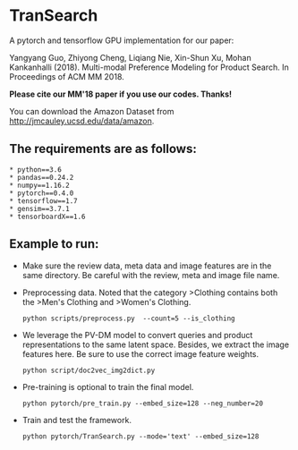 # TranSearch

A pytorch and tensorflow GPU implementation for our paper:

Yangyang Guo, Zhiyong Cheng, Liqiang Nie, Xin-Shun Xu, Mohan Kankanhalli (2018). Multi-modal Preference Modeling for Product Search. In Proceedings of ACM MM 2018.

**Please cite our MM'18 paper if you use our codes. Thanks!**

You can download the Amazon Dataset from http://jmcauley.ucsd.edu/data/amazon.

## The requirements are as follows:
	* python==3.6
	* pandas==0.24.2
	* numpy==1.16.2
	* pytorch==0.4.0
	* tensorflow==1.7
	* gensim==3.7.1
	* tensorboardX==1.6

## Example to run:
* Make sure the review data, meta data and image features are in the same directory. Be careful with the review, meta and image file name.

* Preprocessing data. Noted that the category >Clothing contains both the >Men's Clothing and >Women's Clothing. 
	```
	python scripts/preprocess.py  --count=5 --is_clothing
	```

* We leverage the PV-DM model to convert queries and product representations to the same latent space. Besides, we extract the image features here. Be sure to use the correct image feature weights.
	```
	python script/doc2vec_img2dict.py 
	```

* Pre-training is optional to train the final model. 
	```
	python pytorch/pre_train.py --embed_size=128 --neg_number=20
	```

* Train and test the framework.
	```
	python pytorch/TranSearch.py --mode='text' --embed_size=128
	```
